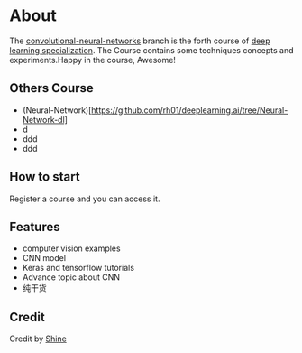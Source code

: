 About
==========
The [convolutional-neural-networks](https://www.coursera.org/learn/convolutional-neural-networks/home/welcome) branch is the forth course of  [deep learning specialization](https://www.coursera.org/specializations/deep-learning). The Course contains some techniques concepts and experiments.Happy in the course, Awesome!  

Others Course
--------------------------
- (Neural-Network)[https://github.com/rh01/deeplearning.ai/tree/Neural-Network-dl]
- d
- ddd
- ddd

How to start
--------------------------
Register a course and you can access it.

Features
------------------
- computer vision examples
- CNN model
- Keras and tensorflow tutorials
- Advance topic about CNN
- 纯干货

Credit
-----------
Credit by [Shine](http://github.com/rh01)
